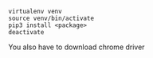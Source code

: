 ```
virtualenv venv
source venv/bin/activate
pip3 install <package>
deactivate
```

You also have to download chrome driver